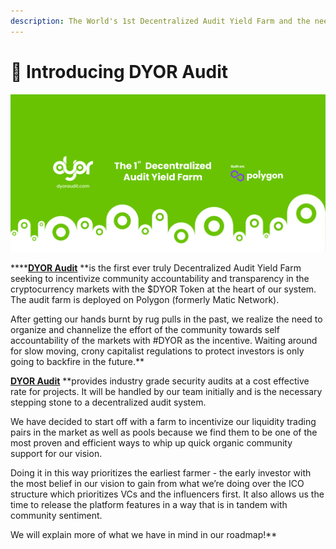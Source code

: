 ```yaml
---
description: The World's 1st Decentralized Audit Yield Farm and the need for having one!
---
```


# 📖 Introducing DYOR Audit



![The need for the World&#x2019;s 1st Decentralized Audit Yield Farm!](.gitbook/assets/dyor-audit-medium-banner-2.jpg)

\*\*\*\*[**DYOR Audit**](https://dyoraudit.com) **is the first ever truly Decentralized Audit Yield Farm seeking to incentivize community accountability and transparency in the cryptocurrency markets with the $DYOR Token at the heart of our system. The audit farm is deployed on Polygon \(formerly Matic Network\).  
  
After getting our hands burnt by rug pulls in the past, we realize the need to organize and channelize the effort of the community towards self accountability of the markets with \#DYOR as the incentive. Waiting around for slow moving, crony capitalist regulations to protect investors is only going to backfire in the future.**  
  
[**DYOR Audit**](https://dyoraudit.com) **provides industry grade security audits at a cost effective rate for projects. It will be handled by our team initially and is the necessary stepping stone to a decentralized audit system.  
  
We have decided to start off with a farm to incentivize our liquidity trading pairs in the market as well as pools because we find them to be one of the most proven and efficient ways to whip up quick organic community support for our vision.  
  
Doing it in this way prioritizes the earliest farmer - the early investor with the most belief in our vision to gain from what we’re doing over the ICO structure which prioritizes VCs and the influencers first. It also allows us the time to release the platform features in a way that is in tandem with community sentiment.  
  
We will explain more of what we have in mind in our roadmap!**

